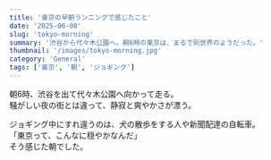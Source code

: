 ```yaml
---
title: '東京の早朝ランニングで感じたこと'
date: '2025-06-08'
slug: 'tokyo-morning'
summary: '渋谷から代々木公園へ。朝6時の東京は、まるで別世界のようだった。'
thumbnail: '/images/tokyo-morning.jpg'
category: 'General'
tags: ['東京', '朝', 'ジョギング']
---
```


朝6時、渋谷を出て代々木公園へ向かって走る。  
騒がしい夜の街とは違って、静寂と爽やかさが漂う。

ジョギング中にすれ違うのは、犬の散歩をする人や新聞配達の自転車。  
「東京って、こんなに穏やかなんだ」  
そう感じた朝でした。

